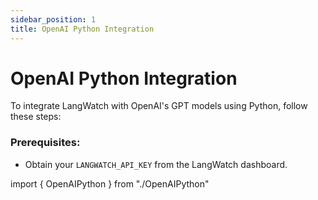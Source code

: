 ```yaml
---
sidebar_position: 1
title: OpenAI Python Integration
---
```


# OpenAI Python Integration

To integrate LangWatch with OpenAI's GPT models using Python, follow these steps:

### Prerequisites:

- Obtain your `LANGWATCH_API_KEY` from the LangWatch dashboard.

import { OpenAIPython } from "./OpenAIPython"

<OpenAIPython />
